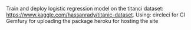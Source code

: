 Train and deploy logistic regression model on the titanci dataset: https://www.kaggle.com/hassanrady/titanic-dataset.
Using:
circleci for CI
Gemfury for uploading the package
heroku for hosting the site
